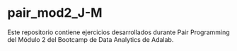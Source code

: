 # pair_mod2_J-M
Este repositorio contiene ejercicios desarrollados durante Pair Programming del Módulo 2 del Bootcamp de Data Analytics de Adalab.
